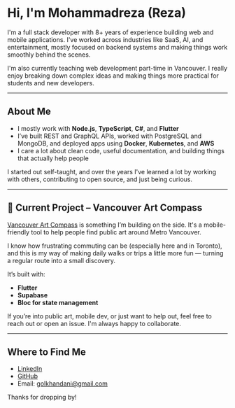 # Hi, I'm Mohammadreza (Reza)

I'm a full stack developer with 8+ years of experience building web and mobile applications. I've worked across industries like SaaS, AI, and entertainment, mostly focused on backend systems and making things work smoothly behind the scenes.

I'm also currently teaching web development part-time in Vancouver. I really enjoy breaking down complex ideas and making things more practical for students and new developers.

---

## About Me

- I mostly work with **Node.js**, **TypeScript**, **C#**, and **Flutter**
- I’ve built REST and GraphQL APIs, worked with PostgreSQL and MongoDB, and deployed apps using **Docker**, **Kubernetes**, and **AWS**
- I care a lot about clean code, useful documentation, and building things that actually help people

I started out self-taught, and over the years I've learned a lot by working with others, contributing to open source, and just being curious.

---

## 🌱 Current Project – Vancouver Art Compass

[Vancouver Art Compass](https://vancouverartcompass.ca/) is something I’m building on the side. It's a mobile-friendly tool to help people find public art around Metro Vancouver.

I know how frustrating commuting can be (especially here and in Toronto), and this is my way of making daily walks or trips a little more fun — turning a regular route into a small discovery.

It’s built with:

- **Flutter**
- **Supabase**
- **Bloc for state management**

If you’re into public art, mobile dev, or just want to help out, feel free to reach out or open an issue. I'm always happy to collaborate.

---

## Where to Find Me

- [LinkedIn](https://linkedin.com/in/golkhandani)
- [GitHub](https://github.com/golkhandani)
- Email: golkhandani@gmail.com

Thanks for dropping by!
